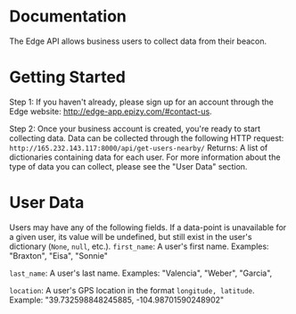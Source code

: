 # Documentation
The Edge API allows business users to collect data from their beacon.

# Getting Started
Step 1:
If you haven't already, please sign up for an account through the Edge website: http://edge-app.epizy.com/#contact-us.

Step 2:
Once your business account is created, you're ready to start collecting data. Data can be collected through the following HTTP request:
`http://165.232.143.117:8000/api/get-users-nearby/`
  Returns: A list of dictionaries containing data for each user. For more information about the type of data you can collect, please see the "User Data" section.

# User Data
Users may have any of the following fields. If a data-point is unavailable for a given user, its value will be undefined, but still exist in the user's dictionary (`None`, `null`, etc.).
`first_name`: A user's first name.
  Examples: "Braxton", "Eisa", "Sonnie"

`last_name`: A user's last name.
  Examples: "Valencia", "Weber", "Garcia",

`location`: A user's GPS location in the format `longitude, latitude`.
  Example: "39.732598848245885, -104.98701590248902"
